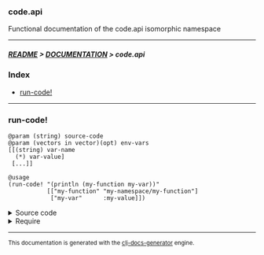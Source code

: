 
### code.api

Functional documentation of the code.api isomorphic namespace

---

##### [README](../../../README.md) > [DOCUMENTATION](../../COVER.md) > code.api

### Index

- [run-code!](#run-code)

---

### run-code!

```
@param (string) source-code
@param (vectors in vector)(opt) env-vars
[[(string) var-name
  (*) var-value]
 [...]]
```

```
@usage
(run-code! "(println (my-function my-var))"
           [["my-function" "my-namespace/my-function"]
            ["my-var"      :my-value]])
```

<details>
<summary>Source code</summary>

```
(defn run-code!
  ([source-code]
   (run-code! source-code []))

  ([source-code env-vars]
   #?(:clj (if (string/nonblank? source-code)
               (letfn [(environment-f [environment [var-name var-value]]
                                      (str environment "(def ^{:private true} "var-name" "var-value")\n"))]
                      (let [environment (reduce environment-f "" env-vars)
                            source-code (str environment source-code)]
                           (try (load-string source-code)
                                (catch Exception e (println e)))))))))
```

</details>

<details>
<summary>Require</summary>

```
(ns my-namespace (:require [code.api :refer [run-code!]]))

(code.api/run-code! ...)
(run-code!          ...)
```

</details>

---

<sub>This documentation is generated with the [clj-docs-generator](https://github.com/bithandshake/clj-docs-generator) engine.</sub>

